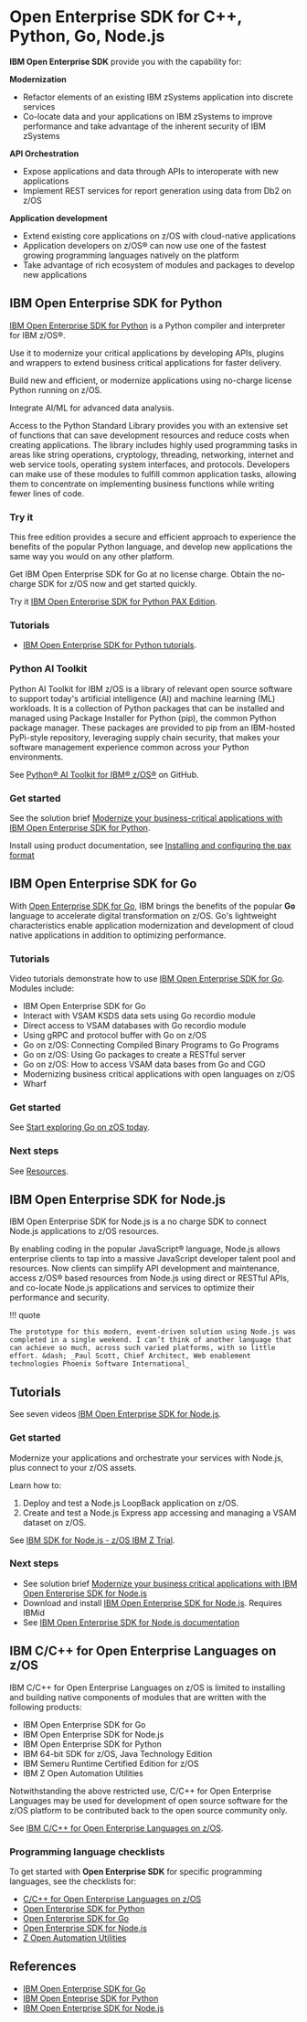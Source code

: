 # Open Enterprise SDK for C++, Python, Go, Node.js

**IBM Open Enterprise SDK** provide you with the capability for:

**Modernization** 

- Refactor elements of an existing IBM zSystems application into discrete services
- Co-locate data and your applications on IBM zSystems to improve performance and take advantage of the inherent security of IBM zSystems 

**API Orchestration**

- Expose applications and data through APIs to interoperate with new applications
- Implement REST services for report generation using data from Db2 on z/OS

**Application development**

- Extend existing core applications on z/OS with cloud-native applications
- Application developers on z/OS® can now use one of the fastest growing programming languages natively on the platform
- Take advantage of rich ecosystem of modules and packages to develop new applications

## IBM Open Enterprise SDK for Python

[IBM Open Enterprise SDK for Python](https://www.ibm.com/products/open-enterprise-python-zos) is a Python compiler and interpreter for IBM z/OS®.

Use it to modernize your critical applications by developing APIs, plugins and wrappers to extend business critical applications for faster delivery.

Build new and efficient, or modernize applications using no-charge license Python running on z/OS.

Integrate AI/ML for advanced data analysis.

Access to the Python Standard Library provides you with an extensive set of functions that can save development resources and reduce costs when creating applications. The library includes highly used programming tasks in areas like string operations, cryptology, threading, networking, internet and web service tools, operating system interfaces, and protocols. Developers can make use of these modules to fulfill common application tasks, allowing them to concentrate on implementing business functions while writing fewer lines of code.

### Try it

This free edition provides a secure and efficient approach to experience the benefits of the popular Python language, and develop new applications the same way you would on any other platform. 

Get IBM Open Enterprise SDK for Go at no license charge. Obtain the no-charge SDK for z/OS now and get started quickly.

Try it [IBM Open Enterprise SDK for Python PAX Edition](https://www.ibm.com/account/reg/us-en/signup?formid=urx-49465).

### Tutorials

- [IBM Open Enterprise SDK for Python tutorials](https://mediacenter.ibm.com/playlist/dedicated/209147013/1_p1nnefbk/1_mni8zaqu).

### Python AI Toolkit

Python AI Toolkit for IBM z/OS is a library of relevant open source software to support today's artificial intelligence (AI) and machine learning (ML) workloads. It is a collection of Python packages that can be installed and managed using Package Installer for Python (pip), the common Python package manager. These packages are provided to pip from an IBM-hosted PyPi-style repository, leveraging supply chain security, that makes your software management experience common across your Python environments.

See [Python® AI Toolkit for IBM® z/OS®](https://ibm-z-oss-oda.github.io/python_ai_toolkit_zos/) on GitHub.

### Get started

See the solution brief [Modernize your business-critical applications with IBM Open Enterprise SDK for Python](https://www.ibm.com/downloads/cas/D0PRD38R).

Install using product documentation, see [Installing and configuring the pax format](https://www.ibm.com/docs/en/python-zos/3.12?topic=configuration-installing-configuring-pax-format)

## IBM Open Enterprise SDK for Go

With [Open Enterprise SDK for Go](https://www.ibm.com/products/open-enterprise-sdk-go-zos), IBM brings the benefits of the popular **Go** language to accelerate digital transformation on z/OS. Go's lightweight characteristics enable application modernization and development of cloud native applications in addition to optimizing performance. 

### Tutorials

Video tutorials demonstrate how to use [IBM Open Enterprise SDK for Go](https://mediacenter.ibm.com/playlist/details/1_fs7s1ikm/categoryId/209147013). Modules include:

- IBM Open Enterprise SDK for Go
- Interact with VSAM KSDS data sets using Go recordio module
- Direct access to VSAM databases with Go recordio module
- Using gRPC and protocol buffer with Go on z/OS
- Go on z/OS: Connecting Compiled Binary Programs to Go Programs
- Go on z/OS: Using Go packages to create a RESTful server
- Go on z/OS: How to access VSAM data bases from Go and CGO
- Modernizing business critical applications with open languages on z/OS
- Wharf

### Get started

See [Start exploring Go on zOS today](https://community.ibm.com/community/user/ibmz-and-linuxone/blogs/hyder-naqvi/2023/04/28/start-exploring-go-on-zos-today?CommunityKey=6fb961a9-1e24-42c4-ad73-6a4a6b799f8a).

### Next steps

See [Resources](https://www.ibm.com/products/open-enterprise-sdk-go-zos/resources).

## IBM Open Enterprise SDK for Node.js

IBM Open Enterprise SDK for Node.js is a no charge SDK to connect Node.js applications to z/OS resources. 

By enabling coding in the popular JavaScript® language, Node.js allows enterprise clients to tap into a massive JavaScript developer talent pool and resources. Now clients can simplify API development and maintenance, access z/OS® based resources from Node.js using direct or RESTful APIs, and co-locate Node.js applications and services to optimize their performance and security.

!!! quote

    The prototype for this modern, event-driven solution using Node.js was completed in a single weekend. I can’t think of another language that can achieve so much, across such varied platforms, with so little effort. &dash; _Paul Scott, Chief Architect, Web enablement technologies Phoenix Software International_

## Tutorials

See seven videos [IBM Open Enterprise SDK for Node.js](https://mediacenter.ibm.com/playlist/details/1_99z919u9/categoryId/209147013).

### Get started

Modernize your applications and orchestrate your services with Node.js, plus connect to your z/OS assets.

Learn how to:

1. Deploy and test a Node.js LoopBack application on z/OS.
2. Create and test a Node.js Express app accessing and managing a VSAM dataset on z/OS.

See [IBM SDK for Node.js - z/OS IBM Z Trial](https://early-access.ibm.com/software/support/trial/cst/welcomepage.wss?siteId=943&tabId=2230&w=1).

### Next steps

- See solution brief [Modernize your business critical applications with IBM Open Enterprise SDK for Node.js](https://www.ibm.com/downloads/cas/MP0NB0KO)
- Download and install [IBM Open Enterprise SDK for Node.js](https://epwt-www.mybluemix.net/software/support/trial/cst/programwebsite.wss). Requires IBMid
- See [IBM Open Enterprise SDK for Node.js documentation](https://www.ibm.com/docs/en/sdk-nodejs-zos)

## IBM C/C++ for Open Enterprise Languages on z/OS

IBM C/C++ for Open Enterprise Languages on z/OS is limited to installing and building native components of modules that are written with the following products:

- IBM Open Enterprise SDK for Go
- IBM Open Enterprise SDK for Node.js
- IBM Open Enterprise SDK for Python
- IBM 64-bit SDK for z/OS, Java Technology Edition
- IBM Semeru Runtime Certified Edition for z/OS
- IBM Z Open Automation Utilities

Notwithstanding the above restricted use, C/C++ for Open Enterprise Languages may be used for development of open source software for the z/OS platform to be contributed back to the open source community only.

See [IBM C/C++ for Open Enterprise Languages on z/OS](https://www.ibm.com/docs/en/cloud-paks/z-modernization-stack/2023.4?topic=languages-cc-open-enterprise-zos).


### Programming language checklists

To get started with **Open Enterprise SDK** for specific programming languages, see the checklists for:

- [C/C++ for Open Enterprise Languages on z/OS](https://www.ibm.com/docs/en/cloud-paks/z-modernization-stack/2023.4?topic=started-getting-cc-open-enterprise-languages-zos)
- [Open Enterprise SDK for Python](https://www.ibm.com/docs/en/cloud-paks/z-modernization-stack/2023.4?topic=started-getting-open-enterprise-sdk-python)
- [Open Enterprise SDK for Go](https://www.ibm.com/docs/en/cloud-paks/z-modernization-stack/2023.4?topic=started-getting-open-enterprise-sdk-go)
- [Open Enterprise SDK for Node.js](https://www.ibm.com/docs/en/cloud-paks/z-modernization-stack/2023.4?topic=started-getting-open-enterprise-sdk-nodejs)
- [Z Open Automation Utilities](https://www.ibm.com/docs/en/cloud-paks/z-modernization-stack/2023.4?topic=started-getting-z-open-automation-utilities)

## References

- [IBM Open Enterprise SDK for Go](https://www.ibm.com/products/open-enterprise-sdk-go-zos)
- [IBM Open Enteprise SDK for Python](https://www.ibm.com/products/open-enterprise-python-zos)
- [IBM Open Enterprise SDK for Node.js](https://www.ibm.com/products/sdk-nodejs-compiler-zos)